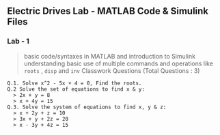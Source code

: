 ## Electric Drives Lab - MATLAB Code & Simulink Files

### Lab - 1
> basic code/syntaxes in MATLAB and introduction to Simulink
> understanding basic use of multiple commands and operations like `roots` , `disp` and `inv`
> Classwork Questions (Total Questions : 3)

```
Q.1. Solve x^2 - 5x + 4 = 0, Find the roots.
Q.2 Solve the set of equations to find x & y:
  > 2x + y = 8
  > x + 4y = 15
Q.3. Solve the system of equations to find x, y & z:
  > x + 2y + z = 10
  > 3x + y + 2z = 20
  > x - 3y + 4z = 15
```
